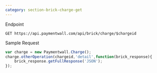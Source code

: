 ```yaml
---
category: section-brick-charge-get
---
```


Endpoint

```
GET https://api.paymentwall.com/api/brick/charge/$chargeid
```

Sample Request
```javascript
var charge = new Paymentwall.Charge();
charge.otherOperation(chargeid,'detail',function(brick_response){
    brick_response.getFullResponse('JSON');
});
```